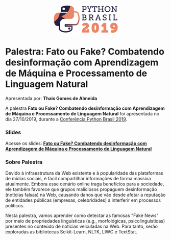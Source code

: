 <p align="center"><img src="../../logo_python_brasil_2019-01.svg" width="200"></p>

# Palestra: Fato ou Fake? Combatendo desinformação com Aprendizagem de Máquina e Processamento de Linguagem Natural
Apresentada por: **Thais Gomes de Almeida**


A palestra **Fato ou Fake? Combatendo desinformação com Aprendizagem de Máquina e Processamento de Linguagem Natural** foi apresentada no dia 27/10/2019, durante a [Conferência Python Brasil 2019](http://2019.pythonbrasil.org.br).



### Slides

Acesse os slides: **[Fato ou Fake? Combatendo desinformação com Aprendizagem de Máquina e Processamento de Linguagem Natural](./pybr2019-thais-gomes-de-fato-ou-fake-combatendo-desinformacao.pdf)**



### Sobre Palestra
Devido à infraestrutura da Web existente e à popularidade das plataformas de mídias sociais, é fácil compartilhar informações de forma massiva atualmente. Embora esse cenário online traga benefícios para a sociedade, ele também favorece que grupos maliciosos propaguem desinformação (notícias falsas) na Web, causando danos que vão desde afetar a reputação de entidades públicas (empresas, celebridades) a interferir em processos políticos.

Nesta palestra, vamos aprender como detectar as famosas "Fake News" por meio de propriedades linguísticas (e.g., morfológicas, psicolinguísticas) presentes no conteúdo de notícias veiculadas na Web. Para tanto, serão exploradas as bibliotecas Scikit-Learn, NLTK, LIWC e TextStat.





